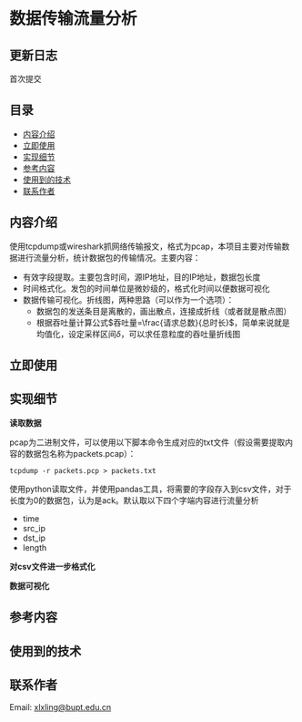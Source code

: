 # 数据传输流量分析
## 更新日志
首次提交

## 目录

- [内容介绍](#内容介绍)
- [立即使用](#立即使用)
- [实现细节](#实现细节)
- [参考内容](#参考内容)
- [使用到的技术](#使用到的技术)
- [联系作者](#联系作者)

## 内容介绍

使用tcpdump或wireshark抓网络传输报文，格式为pcap，本项目主要对传输数据进行流量分析，统计数据包的传输情况。主要内容：

- 有效字段提取。主要包含时间，源IP地址，目的IP地址，数据包长度
- 时间格式化。发包的时间单位是微妙级的，格式化时间以便数据可视化
- 数据传输可视化。折线图，两种思路（可以作为一个选项）：
  - 数据包的发送条目是离散的，画出散点，连接成折线（或者就是散点图）
  - 根据吞吐量计算公式$吞吐量=\frac{请求总数}{总时长}$，简单来说就是均值化，设定采样区间$\delta$，可以求任意粒度的吞吐量折线图


## 立即使用



## 实现细节

**读取数据**

pcap为二进制文件，可以使用以下脚本命令生成对应的txt文件（假设需要提取内容的数据包名称为packets.pcap）：

```shell
tcpdump -r packets.pcp > packets.txt
```

使用python读取文件，并使用pandas工具，将需要的字段存入到csv文件，对于长度为0的数据包，认为是ack。默认取以下四个字端内容进行流量分析

- time
- src_ip
- dst_ip
- length

**对csv文件进一步格式化**



**数据可视化**



## 参考内容



## 使用到的技术



## 联系作者

Email: xlxling@bupt.edu.cn
